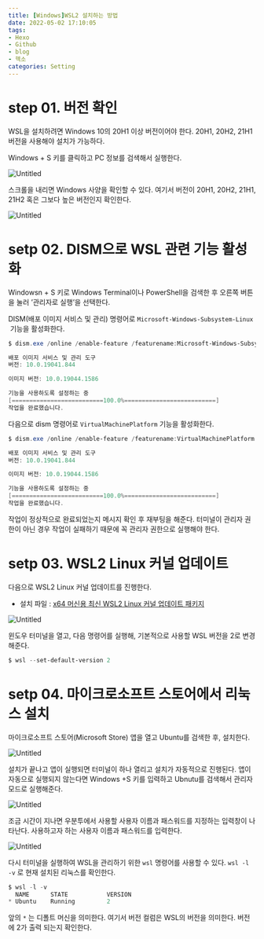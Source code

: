 ```yaml
---
title: [Windows]WSL2 설치하는 방법
date: 2022-05-02 17:10:05
tags:
- Hexo
- Github
- blog
- 헥소
categories: Setting
---
```


# step 01. 버전 확인

WSL을 설치하려면 Windows 10의 20H1 이상 버전이어야 한다.  20H1, 20H2, 21H1 버전을 사용해야 설치가 가능하다.

Windows + S 키를 클릭하고 PC 정보를 검색해서 실행한다.

![Untitled](images/[Windows]WSL2/Untitled.png)

스크롤을 내리면 Windows 사양을 확인할 수 있다. 여기서 버전이 20H1, 20H2, 21H1, 21H2 혹은 그보다 높은 버전인지 확인한다.

![Untitled](images/[Windows]WSL2/Untitled%201.png)

# setp 02. **DISM으로 WSL 관련 기능 활성화**

Windowsn + S 키로 Windows Terminal이나 PowerShell을 검색한 후 오른쪽 버튼을 눌러 ’관리자로 실행’을 선택한다.

DISM(배포 이미지 서비스 및 관리) 명령어로 `Microsoft-Windows-Subsystem-Linux`
 기능을 활성화한다.

```powershell
$ dism.exe /online /enable-feature /featurename:Microsoft-Windows-Subsystem-Linux /all /norestart

배포 이미지 서비스 및 관리 도구
버전: 10.0.19041.844

이미지 버전: 10.0.19044.1586

기능을 사용하도록 설정하는 중
[==========================100.0%==========================]
작업을 완료했습니다.
```

다음으로 dism 명령어로 `VirtualMachinePlatform` 기능을 활성화한다.

```powershell
$ dism.exe /online /enable-feature /featurename:VirtualMachinePlatform /all /norestart

배포 이미지 서비스 및 관리 도구
버전: 10.0.19041.844

이미지 버전: 10.0.19044.1586

기능을 사용하도록 설정하는 중
[==========================100.0%==========================]
작업을 완료했습니다.
```

작업이 정상적으로 완료되었는지 메시지 확인 후 재부팅을 해준다. 터미널이 관리자 권한이 아닌 경우 작업이 실패하기 때문에 꼭 관리자 권한으로 실행해야 한다. 

# setp 03. **WSL2 Linux 커널 업데이트**

다음으로 WSL2 Linux 커널 업데이트를 진행한다.

- 설치 파일 : [x64 머신용 최신 WSL2 Linux 커널 업데이트 패키지](https://wslstorestorage.blob.core.windows.net/wslblob/wsl_update_x64.msi)

![Untitled](images/[Windows]WSL2/Untitled%202.png)

윈도우 터미널을 열고, 다음 명령어를 실행해, 기본적으로 사용할 WSL 버전을 2로 변경해준다.

```powershell
$ wsl --set-default-version 2
```

# setp 04. **마이크로소프트 스토어에서 리눅스 설치**

마이크로소프트 스토어(Microsoft Store) 앱을 열고 Ubuntu를 검색한 후, 설치한다.

![Untitled](images/[Windows]WSL2/Untitled%203.png)

설치가 끝나고 앱이 실행되면 터미널이 하나 열리고 설치가 자동적으로 진행된다. 앱이 자동으로 실행되지 않는다면 Windows +S 키를 입력하고 Ubnutu를 검색해서 관리자 모드로 실행해준다.

![Untitled](images/[Windows]WSL2/Untitled%204.png)

조금 시간이 지나면 우분투에서 사용할 사용자 이름과 패스워드를 지정하는 입력창이 나타난다. 사용하고자 하는 사용자 이름과 패스워드를 입력한다.

![Untitled](images/[Windows]WSL2/Untitled%205.png)

다시 터미널을 실행하여 WSL을 관리하기 위한 `wsl` 명령어를 사용할 수 있다. `wsl -l -v` 로 현재 설치된 리눅스를 확인한다.

```powershell
$ wsl -l -v
  NAME      STATE           VERSION
* Ubuntu    Running         2
```

앞의 `*` 는 디폴트 머신을 의미한다. 여기서 버전 컬럼은 WSL의 버전을 의미한다. 버전에 2가 출력 되는지 확인한다.


